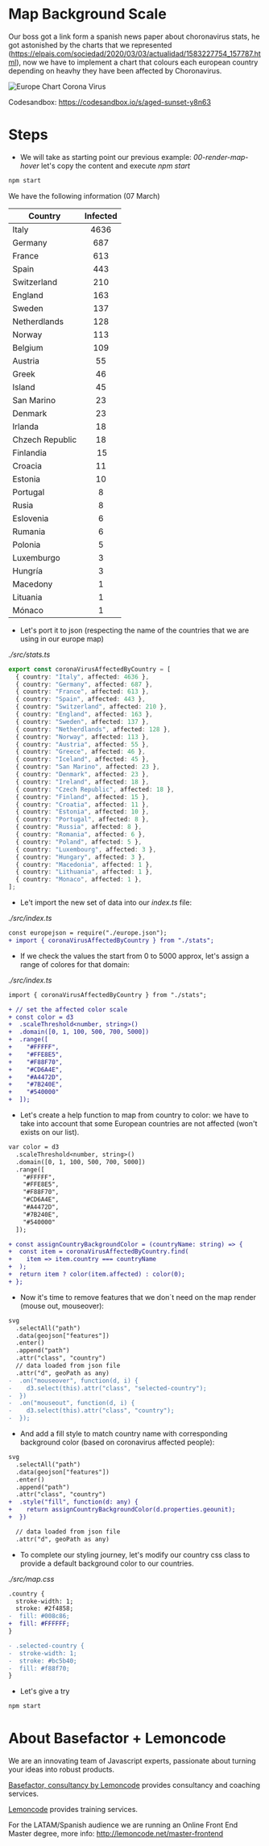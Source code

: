 # Map Background Scale

Our boss got a link form a spanish news paper about choronavirus stats, he got
astonished by the charts that we represented (https://elpais.com/sociedad/2020/03/03/actualidad/1583227754_157787.html), now we have to implement a chart that
colours each european country depending on heavhy they have been affected by Choronavirus.

![Europe Chart Corona Virus](./content/chart.png)

Codesandbox: https://codesandbox.io/s/aged-sunset-y8n63

# Steps

- We will take as starting point our previous example: _00-render-map-hover_ let's copy
  the content and execute _npm start_

```bash
npm start
```

We have the following information (07 March)

| Country         | Infected |
| --------------- | :------: |
| Italy           |   4636   |
| Germany         |   687    |
| France          |   613    |
| Spain           |   443    |
| Switzerland     |   210    |
| England         |   163    |
| Sweden          |   137    |
| Netherdlands    |   128    |
| Norway          |   113    |
| Belgium         |   109    |
| Austria         |    55    |
| Greek           |    46    |
| Island          |    45    |
| San Marino      |    23    |
| Denmark         |    23    |
| Irlanda         |    18    |
| Chzech Republic |    18    |
| Finlandia       |    15    |
| Croacia         |    11    |
| Estonia         |    10    |
| Portugal        |    8     |
| Rusia           |    8     |
| Eslovenia       |    6     |
| Rumania         |    6     |
| Polonia         |    5     |
| Luxemburgo      |    3     |
| Hungría         |    3     |
| Macedony        |    1     |
| Lituania        |    1     |
| Mónaco          |    1     |

- Let's port it to json (respecting the name of the countries that we are using
  in our europe map)

_./src/stats.ts_

```typescript
export const coronaVirusAffectedByCountry = [
  { country: "Italy", affected: 4636 },
  { country: "Germany", affected: 687 },
  { country: "France", affected: 613 },
  { country: "Spain", affected: 443 },
  { country: "Switzerland", affected: 210 },
  { country: "England", affected: 163 },
  { country: "Sweden", affected: 137 },
  { country: "Netherdlands", affected: 128 },
  { country: "Norway", affected: 113 },
  { country: "Austria", affected: 55 },
  { country: "Greece", affected: 46 },
  { country: "Iceland", affected: 45 },
  { country: "San Marino", affected: 23 },
  { country: "Denmark", affected: 23 },
  { country: "Ireland", affected: 18 },
  { country: "Czech Republic", affected: 18 },
  { country: "Finland", affected: 15 },
  { country: "Croatia", affected: 11 },
  { country: "Estonia", affected: 10 },
  { country: "Portugal", affected: 8 },
  { country: "Russia", affected: 8 },
  { country: "Romania", affected: 6 },
  { country: "Poland", affected: 5 },
  { country: "Luxembourg", affected: 3 },
  { country: "Hungary", affected: 3 },
  { country: "Macedonia", affected: 1 },
  { country: "Lithuania", affected: 1 },
  { country: "Monaco", affected: 1 },
];
```

- Le't import the new set of data into our _index.ts_ file:

_./src/index.ts_

```diff
const europejson = require("./europe.json");
+ import { coronaVirusAffectedByCountry } from "./stats";
```

- If we check the values the start from 0 to 5000 approx, let's assign a range of colores for that
  domain:

_./src/index.ts_

```diff
import { coronaVirusAffectedByCountry } from "./stats";

+ // set the affected color scale
+ const color = d3
+  .scaleThreshold<number, string>()
+  .domain([0, 1, 100, 500, 700, 5000])
+  .range([
+    "#FFFFF",
+    "#FFE8E5",
+    "#F88F70",
+    "#CD6A4E",
+    "#A4472D",
+    "#7B240E",
+    "#540000"
+  ]);
```

- Let's create a help function to map from country to color: we have to take into account
  that some European countries are not affected (won't exists on our list).

```diff
var color = d3
  .scaleThreshold<number, string>()
  .domain([0, 1, 100, 500, 700, 5000])
  .range([
    "#FFFFF",
    "#FFE8E5",
    "#F88F70",
    "#CD6A4E",
    "#A4472D",
    "#7B240E",
    "#540000"
  ]);

+ const assignCountryBackgroundColor = (countryName: string) => {
+  const item = coronaVirusAffectedByCountry.find(
+    item => item.country === countryName
+  );
+  return item ? color(item.affected) : color(0);
+ };
```

- Now it's time to remove features that we don´t need on the map render (mouse out, mouseover):

```diff
svg
  .selectAll("path")
  .data(geojson["features"])
  .enter()
  .append("path")
  .attr("class", "country")
  // data loaded from json file
  .attr("d", geoPath as any)
-  .on("mouseover", function(d, i) {
-    d3.select(this).attr("class", "selected-country");
-  })
-  .on("mouseout", function(d, i) {
-    d3.select(this).attr("class", "country");
-  });
```

- And add a fill style to match country name with corresponding background color (based on
  coronavirus affected people):

```diff
svg
  .selectAll("path")
  .data(geojson["features"])
  .enter()
  .append("path")
  .attr("class", "country")
+  .style("fill", function(d: any) {
+    return assignCountryBackgroundColor(d.properties.geounit);
+  })

  // data loaded from json file
  .attr("d", geoPath as any)
```

- To complete our styling journey, let's modify our country css class to provide a default
  background color to our countries.

_./src/map.css_

```diff
.country {
  stroke-width: 1;
  stroke: #2f4858;
-  fill: #008c86;
+  fill: #FFFFFF;
}

- .selected-country {
-  stroke-width: 1;
-  stroke: #bc5b40;
-  fill: #f88f70;
}
```

- Let's give a try

```bash
npm start
```

# About Basefactor + Lemoncode

We are an innovating team of Javascript experts, passionate about turning your ideas into robust products.

[Basefactor, consultancy by Lemoncode](http://www.basefactor.com) provides consultancy and coaching services.

[Lemoncode](http://lemoncode.net/services/en/#en-home) provides training services.

For the LATAM/Spanish audience we are running an Online Front End Master degree, more info: http://lemoncode.net/master-frontend
